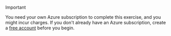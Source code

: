 > [!IMPORTANT]
> You need your own Azure subscription to complete this exercise, and you might incur charges. If you don't already have an Azure subscription, create a [free account](https://azure.microsoft.com/pricing/purchase-options/azure-account?cid=msft_learn) before you begin.
